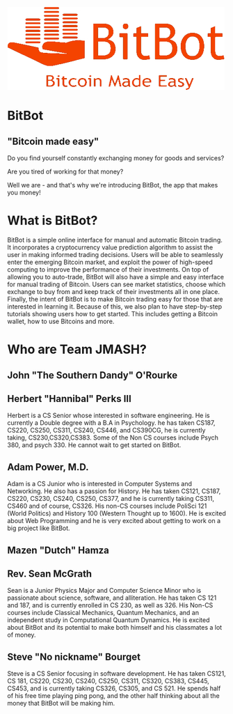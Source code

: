 <img src="BitBot.jpg">

BitBot
======
"Bitcoin made easy"
------------------

Do you find yourself constantly exchanging money for goods and services?

Are you tired of working for that money?

Well we are - and that's why we're introducing BitBot, the app that makes you money!

What is BitBot?
===============

BitBot is a simple online interface for manual and automatic Bitcoin trading.  It incorporates a cryptocurrency value prediction algorithm to assist the user in making informed trading decisions.  Users will be able to seamlessly enter the emerging Bitcoin market, and exploit the power of high-speed computing to improve the performance of their investments.  On top of allowing you to auto-trade, BitBot will also have a simple and easy interface for manual trading of Bitcoin.  Users can see market statistics, choose which exchange to buy from and keep track of their investments all in one place.  Finally, the intent of BitBot is to make Bitcoin trading easy for those that are interested in learning it.  Because of this, we also plan to have step-by-step tutorials showing users how to get started.  This includes getting a Bitcoin wallet, how to use Bitcoins and more.

Who are Team JMASH?
==================

John "The Southern Dandy" O'Rourke
---------------------------------


Herbert "Hannibal" Perks III
----------------------------
Herbert is a CS Senior whose interested in software engineering. He is currently a Double degree with a B.A in Psychology. he has taken CS187, CS220, CS250, CS311, CS240, CS446, and CS390CG, he is currently taking, CS230,CS320,CS383. Some of the Non CS courses include Psych 380, and psych 330. He cannot wait to get started on BitBot.

Adam Power, M.D.
----------------
Adam is a CS Junior who is interested in Computer Systems and Networking.  He also has a passion for History.  He has taken CS121, CS187, CS220, CS230, CS240, CS250, CS377, and he is currently taking CS311, CS460 and of course, CS326.  His non-CS courses include PoliSci 121 (World Politics) and History 100 (Western Thought up to 1600).  He is excited about Web Programming and he is very excited about getting to work on a big project like BitBot.


Mazen "Dutch" Hamza
-------------------


Rev. Sean McGrath
-----------------
Sean is a Junior Physics Major and Computer Science Minor who is passionate about science, software, and alliteration. He has taken CS 121 and 187, and is currently enrolled in CS 230, as well as 326. His Non-CS courses include Classical Mechanics, Quantum Mechanics, and an independent study in Computational Quantum Dynamics. He is excited about BitBot and its potential to make both himself and his classmates a lot of money.


Steve "No nickname" Bourget
---------------------------
Steve is a CS Senior focusing in software development. He has taken CS121, CS 181, CS220, CS230, CS240, CS250, CS311, CS320, CS383, CS445, CS453, and is currently taking CS326, CS305, and CS 521. He spends half of his free time playing ping pong, and the other half thinking about all the money that BitBot will be making him.
